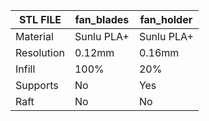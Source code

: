 | STL FILE       | fan_blades  | fan_holder  |
|----------------|-------------|-------------|
| Material       | Sunlu PLA+  | Sunlu PLA+  |
| Resolution     | 0.12mm      | 0.16mm      |
| Infill         | 100%        | 20%         |
| Supports       | No          | Yes         |
| Raft           | No          | No          |

